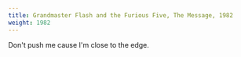```yaml
---
title: Grandmaster Flash and the Furious Five, The Message, 1982
weight: 1982
---
```

Don't push me cause I'm close to the edge.
